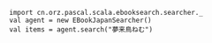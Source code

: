     import cn.orz.pascal.scala.ebooksearch.searcher._
    val agent = new EBookJapanSearcher()
    val items = agent.search("夢来鳥ねむ")
